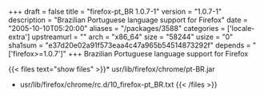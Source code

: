 +++
draft = false
title = "firefox-pt_BR 1.0.7-1"
version = "1.0.7-1"
description = "Brazilian Portuguese language support for Firefox"
date = "2005-10-10T05:20:00"
aliases = "/packages/3588"
categories = ['locale-extra']
upstreamurl = ""
arch = "x86_64"
size = "58244"
usize = "0"
sha1sum = "e37d20e02a91f573eaa4c47a965b54514873292f"
depends = "['firefox>=1.0.7']"
+++
Brazilian Portuguese language support for Firefox

{{< files text="show files" >}}* usr/lib/firefox/chrome/pt-BR.jar
* usr/lib/firefox/chrome/rc.d/10_firefox-pt_BR.txt
{{< /files >}}